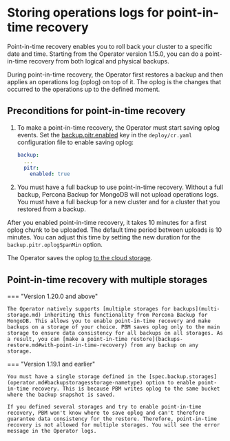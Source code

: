 # Storing operations logs for point-in-time recovery

Point-in-time recovery enables you to roll back your cluster to a
specific date and time. Starting from the Operator version 1.15.0, you can do a point-in-time recovery from both logical and physical backups. 

During point-in-time recovery, the Operator first restores a backup and then applies an operations log (oplog) on top of it. The oplog is the changes that occurred to the operations up to the defined moment.

## Preconditions for point-in-time recovery

1. To make a point-in-time recovery, the Operator must start saving oplog events. Set the [backup.pitr.enabled](operator.md#backuppitrenabled)
key in the `deploy/cr.yaml` configuration file to enable saving oplog:

    ```yaml
    backup:
      ...
      pitr:
        enabled: true
    ```

2. You must have a full backup to use point-in-time recovery. Without a full backup, Percona Backup for MongoDB will not upload operations logs. You must have a full backup for a new cluster and for a cluster that you restored from a backup.

After you enabled point-in-time recovery, it takes 10 minutes for a first oplog chunk to be uploaded. The default time period between uploads is 10 minutes. You can adjust this time by setting the new duration for the `backup.pitr.oplogSpanMin` option.  

The Operator saves the oplog [to the cloud storage](backups-storage.md).

## Point-in-time recovery with multiple storages

=== "Version 1.20.0 and above"

    The Operator natively supports [multiple storages for backups](multi-storage.md) inheriting this functionality from Percona Backup for MongoDB. This allows you to enable point-in-time recovery and make backups on a storage of your choice. PBM saves oplog only to the main storage to ensure data consistency for all backups on all storages. As a result, you can [make a point-in-time restore](backups-restore.md#with-point-in-time-recovery) from any backup on any storage.  

=== "Version 1.19.1 and earlier"

    You must have a single storage defined in the [spec.backup.storages](operator.md#backupstoragesstorage-nametype) option to enable point-in-time recovery. This is because PBM writes oplog to the same bucket where the backup snapshot is saved. 

    If you defined several storages and try to enable point-in-time recovery, PBM won't know where to save oplog and can't therefore guarantee data consistency for the restore. Therefore, point-in-time recovery is not allowed for multiple storages. You will see the error message in the Operator logs. 



